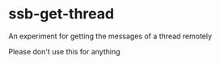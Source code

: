 # ssb-get-thread

An experiment for getting the messages of a thread remotely

Please don't use this for anything
